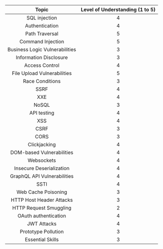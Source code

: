 | Topic | Level of Understanding (1 to 5) |
| :---: | :---: |
| SQL injection | 4 |
| Authentication | 4 |
| Path Traversal | 5 |
| Command Injection | 5 |
| Business Logic Vulnerabilities | 3 |
| Information Disclosure | 3 |
| Access Control | 4 |
| File Upload Vulnerabilities | 5 |
| Race Conditions | 3 |
| SSRF | 4 |
| XXE | 4 |
| NoSQL | 3 |
| API testing | 4 |
| XSS | 4 |
| CSRF | 3 |
| CORS | 3 |
| Clickjacking | 4 |
| DOM-based Vulnerabilities | 4 |
| Websockets | 4 |
| Insecure Deserialization | 4 |
| GraphQL API Vulnerabilities | 4 |
| SSTI | 4 |
| Web Cache Poisoning | 3 |
| HTTP Host Header Attacks | 3 |
| HTTP Request Smuggling | 2 |
| OAuth authentication | 4 |
| JWT Attacks | 4 |
| Prototype Pollution | 3 |
| Essential Skills | 3 |
